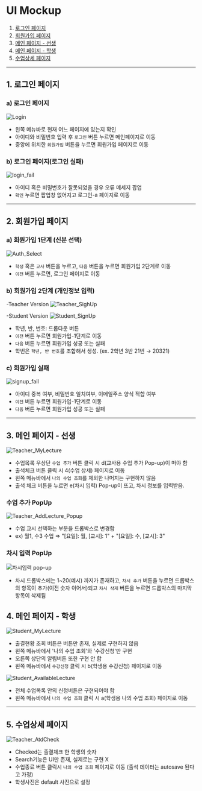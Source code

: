 # UI Mockup

1. [로그인 페이지](#1-로그인-페이지)
2. [회원가입 페이지](#2-회원가입-페이지)
3. [메인 페이지 - 선생](#3-메인-페이지---선생)
4. [메인 페이지 - 학생](#4-메인-페이지---학생)
5. [수업상세 페이지](#5-수업상세-페이지)

---
## 1. 로그인 페이지

### a) 로그인 페이지
![Login](https://user-images.githubusercontent.com/76427521/120102505-57ef2180-c186-11eb-91b7-a79e9ccb7ee2.png)
- 왼쪽 메뉴바로 현재 어느 페이지에 있는지 확인
- 아이디와 비밀번호 입력 후 `로그인` 버튼 누르면 메인페이지로 이동
- 중앙에 위치한 `회원가입` 버튼을 누르면 회원가입 페이지로 이동

### b) 로그인 페이지(로그인 실패)
![login_fail](https://user-images.githubusercontent.com/76427521/120102559-908efb00-c186-11eb-8c17-8cefcec0a52f.png)
- 아이디 혹은 비밀번호가 잘못되었을 경우 오류 메세지 팝업
- `확인` 누르면 팝업창 없어지고  로그인-a 페이지로 이동

---

## 2. 회원가입 페이지

### a) 회원가입 1단계 (신분 선택)
![Auth_Select](https://user-images.githubusercontent.com/76427521/120102578-a8667f00-c186-11eb-83e3-64b4801c7bb5.png)
- `학생` 혹은 `교사` 버튼을 누르고, `다음` 버튼을 누르면 회원가입 2단계로 이동
- `이전` 버튼 누르면, 로그인 페이지로 이동

### b) 회원가입 2단계 (개인정보 입력)
-Teacher Version
![Teacher_SighUp](https://user-images.githubusercontent.com/76427521/120102597-be743f80-c186-11eb-8256-498f14a62b34.png)

-Student Version
![Student_SignUp](https://user-images.githubusercontent.com/76427521/120102618-d51a9680-c186-11eb-9eea-f8ab9c4ca0c6.png)

- 학년, 반, 번호: 드롭다운 버튼
- `이전` 버튼 누르면 회원가입-1단계로 이동
- `다음` 버튼 누르면 회원가입 성공 또는 실패
- 학번은 `학년, 반 번호`를 조합해서 생성. (ex. 2학년 3반 21번 → 20321)

### c) 회원가입 실패
![signup_fail](https://user-images.githubusercontent.com/76427521/120102651-fc716380-c186-11eb-9c5e-4de17814f233.png)
- 아이디 중복 여부, 비밀번호 일치여부, 이메일주소 양식 적합 여부
- `이전` 버튼 누르면 회원가입-1단계로 이동
- `다음` 버튼 누르면 회원가입 성공 또는 실패

---

## 3. 메인 페이지 - 선생
![Teacher_MyLecture](https://user-images.githubusercontent.com/76427521/120102683-262a8a80-c187-11eb-86a9-2b1763f04392.png)

- 수업목록 우상단 `수업 추가` 버튼 클릭 시 d(교사용 수업 추가 Pop-up)이 떠야 함
- 출석체크 버튼 클릭 시 4(수업 상세) 페이지로 이동
- 왼쪽 메뉴바에서 `나의 수업 조회`를 제외한 나머지는 구현하지 않음
- 출석 체크 버튼을 누르면 e(차시 입력) Pop-up이 뜨고, 차시 정보를 입력받음.

### 수업 추가 PopUp
![Teacher_AddLecture_Popup](https://user-images.githubusercontent.com/76427521/120102705-45291c80-c187-11eb-9b67-3a4e90c62ff9.png)
- 수업 교시 선택하는 부분을 드롭박스로 변경함 
- ex) 월1, 수3 수업 ⇒ "[요일]: 월, [교시]: 1"  + "[요일]: 수, [교시]: 3"

### 차시 입력 PopUp
![차시입력 pop-up](https://user-images.githubusercontent.com/76427521/120102750-86213100-c187-11eb-8661-c15a98b2f66b.png)
- 차시 드롭박스에는 1~20(예시) 까지가 존재하고, `차시 추가` 버튼을 누르면 드롭박스의 항목이 추가(이전 숫자 이어서)되고 `차시 삭제` 버튼을 누르면 드롭박스의 마지막 항목이 삭제됨

## 4. 메인 페이지 - 학생
![Student_MyLecture](https://user-images.githubusercontent.com/76427521/120102726-668a0880-c187-11eb-8102-443b24b0815e.jpg)
- 출결현황 조회 버튼은 버튼만 존재, 실제로 구현하지 않음
- 왼쪽 메뉴바에서 '나의 수업 조회'와 '수강신청'만 구현
- 오른쪽 상단의 알림버튼 또한 구현 안 함
- 왼쪽 메뉴바에서 `수강신청` 클릭 시 b(학생용 수강신청) 페이지로 이동
  
![Student_AvailableLecture](https://user-images.githubusercontent.com/76427521/120102720-5f62fa80-c187-11eb-949f-6250ae45f8fd.jpg)
- 전체 수업목록 안의 신청버튼은 구현되어야 함
- 왼쪽 메뉴바에서 `나의 수업 조회` 클릭 시 a(학생용 나의 수업 조회) 페이지로 이동

---

## 5. 수업상세 페이지
![Teacher_AtdCheck](https://user-images.githubusercontent.com/76427521/120102783-a650f000-c187-11eb-8fe6-56704b9b2527.png)
- Checked는 출결체크 한 학생의 숫자
- Search기능은 UI만 존재, 실제로는 구현 X
- 수업종료 버튼 클릭시 `나의 수업 조회` 페이지로 이동 (출석 데이터는 autosave 된다고 가정)
- 학생사진은 default 사진으로 설정